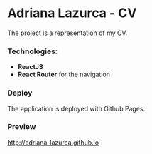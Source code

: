 # Adriana Lazurca - CV

The project is a representation of my CV.

### Technologies:

- **ReactJS**
- **React Router** for the navigation

### Deploy
The application is deployed with Github Pages.

### Preview

http://adriana-lazurca.github.io
